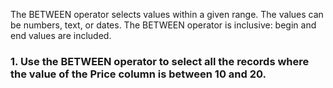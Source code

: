 The BETWEEN operator selects values within a given range. The values can be numbers, text, or dates.
The BETWEEN operator is inclusive: begin and end values are included. 
### 1. Use the BETWEEN operator to select all the records where the value of the Price column is between 10 and 20.


